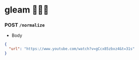 # gleam 🦹🏻‍♂️

### POST `/normalize`

- Body

```json
{
  "url": "https://www.youtube.com/watch?v=gCcx85zbxz4&t=31s"
}
```
